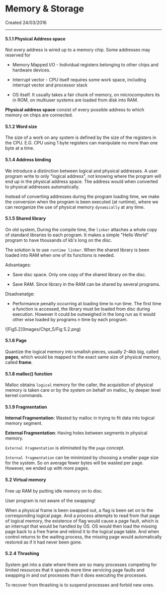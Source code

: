 # Memory & Storage
Created 24/03/2016

---

#### 5.1.1 Physical Address space

Not every address is wired up to a memory chip. Some addresses may reserved for

- Memory Mapped I/O - Individual registers belonging to other chips and hardware devices.

- Interrupt vector - CPU itself requires some work space, including interrupt vector and processor stack

- OS itself. It usually takes a fair chunk of memory, on microcomputers its in ROM, on multiuser systems are loaded from disk into RAM.

**Physical address space** consist of every possible address to which memory on chips are connected.


#### 5.1.2 Word size

The size of a work on any system is defined by the size of the registers in the CPU. E.G. CPU using 1 byte registers can manipulate no more than one byte at a time.

#### 5.1.4 Address binding

We introduce a distinction between logical and physical addresses. A user program write to only "logical address", not knowing where the program will end up in the physical address space. The address would when converted to physical addresses automatically.

Instead of converting addresses during the program loading time, we make the conversion when the program is been executed (at runtime), where we can reorganize the use of physical memory `dynamically` at any time.

#### 5.1.5 Shared library

On old system, During the compile time, the `linker` attaches a whole copy of standard libraries to each program. It makes a simple "Hello World" program to have thousands of kb's long on the disc.

The solution is to use `runtime linker`. When the shared library is been loaded into RAM when one of its functions is needed.

Advantages:

- Save disc space. Only one copy of the shared library on the disc.

- Save RAM. Since library in the RAM can be shared by several programs.

Disadvanatge:

- Performance penalty occurring at loading time to run time. The first time a function is accessed, the library must be loaded from disc during execution. However it could be outweighed in the long run as it would other wise loaded by programs n time by each program.

![Fig5.2](Images/Chpt_5/Fig 5.2.png)

#### 5.1.6 Page

Quantize the logical memory into smallish pieces, usually 2-4kb big, called **pages**, which would be mapped to the exact same size of physical memory, called **frame**.

#### 5.1.8 malloc() function

Malloc obtains `logical` memory for the caller, the acquisition of physical memory is taken care or by the system on behalf on malloc, by deeper level kernel commands.

#### 5.1.9 Fragmentation

**Internal Fragmentation**: Wasted by malloc in trying to fit data into logical memory segment.

**External Fragmentation**: Having holes between segments in physical memory.

`External Fragmentation` is eliminated by the `page` concept.

`Internal fragmentation` can be minimized by choosing a smaller page size for the system. So on average fewer bytes will be wasted per page. However, we ended up with more pages.

#### 5.2 Virtual memory

Free up RAM by putting idle memory on to disc.

User program is not aware of the swapping!

When a physical frame is been swapped out, a flag is been set on to the corresponding logical page. And a process attempts to read from that page of logical memory, the existence of flag would cause a page fault, which is an interrupt that would be handled by OS. OS would then load the missing page back to a free frame and rebind it to the logical page table. And when control returns to the waiting process, the missing page would automatically restored as if it had never been gone.

#### 5.2.4 Thrashing

System get into a state where there are so many processes competing for limited resources that it spends more time servicing page faults and swapping in and out processes than it does executing the processes.

To recover from thrashing is to suspend processes and forbid new ones.
